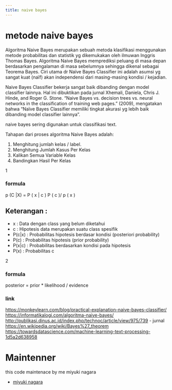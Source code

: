 ```yaml
---
title: naive bayes
---
```


# metode naive bayes

Algoritma Naive Bayes merupakan sebuah metoda klasifikasi menggunakan metode probabilitas dan statistik yg dikemukakan oleh ilmuwan Inggris Thomas Bayes. Algoritma Naive Bayes memprediksi peluang di masa depan berdasarkan pengalaman di masa sebelumnya sehingga dikenal sebagai Teorema Bayes. Ciri utama dr Naïve Bayes Classifier ini adalah asumsi yg sangat kuat (naïf) akan independensi dari masing-masing kondisi / kejadian.

Naive Bayes Classifier bekerja sangat baik dibanding dengan model classifier lainnya. Hal ini dibuktikan pada jurnal Xhemali, Daniela, Chris J. Hinde, and Roger G. Stone. “Naive Bayes vs. decision trees vs. neural networks in the classification of training web pages.” (2009), mengatakan bahwa “Naïve Bayes Classifier memiliki tingkat akurasi yg lebih baik dibanding model classifier lainnya”.

naive bayes sering digunakan untuk classifikasi text.

Tahapan dari proses algoritma Naive Bayes adalah:

1. Menghitung jumlah kelas / label.
2. Menghitung Jumlah Kasus Per Kelas
3. Kalikan Semua Variable Kelas
4. Bandingkan Hasil Per Kelas

1

### formula

p (C |X) = P ( x | c ) P ( c )/ p ( x )

## Keterangan :

- x : Data dengan class yang belum diketahui
- c : Hipotesis data merupakan suatu class spesifik
- P(c|x) : Probabilitas hipotesis berdasar kondisi (posteriori probability)
- P(c) : Probabilitas hipotesis (prior probability)
- P(x|c) : Probabilitas berdasarkan kondisi pada hipotesis
- P(x) : Probabilitas c

2

### formula

posterior = prior \* likelihood / evidence

### link

https://monkeylearn.com/blog/practical-explanation-naive-bayes-classifier/
https://informatikalogi.com/algoritma-naive-bayes/
http://publikasi.dinus.ac.id/index.php/technoc/article/view/975/739 - jurnal
https://en.wikipedia.org/wiki/Bayes%27_theorem
https://towardsdatascience.com/machine-learning-text-processing-1d5a2d638958

# Maintenner

this code maintenace by me miyuki nagara

- [miyuki nagara](https://github.com/naagaraa/)
